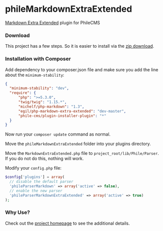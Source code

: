 phileMarkdownExtraExtended
==========================

[Markdown Extra Extended](https://github.com/egil/php-markdown-extra-extended) plugin for PhileCMS

### Download

This project has a few steps. So it is easier to install via the [zip download](https://github.com/PhileCMS/phileMarkdownExtraExtended/archive/master.zip).

### Installation with Composer

Add dependency to your composer.json file and make sure you add the line about the `minimum-stability`:

```json
{
  "minimum-stability": "dev",
  "require": {
      "php": ">=5.3.0",
      "twig/twig": "1.15.*",
      "michelf/php-markdown": "1.3",
      "egil/php-markdown-extra-extended": "dev-master",
      "phile-cms/plugin-installer-plugin": "*"
  }
}
```

Now run your `composer update` command as normal.

Move the `phileMarkdownExtraExtended` folder into your plugins directory.

Move the `MarkdownExtraExtended.php` file to `project_root/lib/Phile/Parser`. If you do not do this, nothing will work.

Modify your `config.php` file:

```php
$config['plugins'] = array(
  // disable the default parser
  'phileParserMarkdown' => array('active' => false),
  // enable the new parser
  'phileParserMarkdownExtraExtended' => array('active' => true)
);
```

### Why Use?

Check out the [project homepage](https://github.com/egil/php-markdown-extra-extended) to see the additional details.